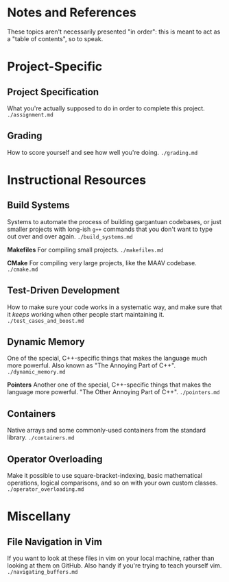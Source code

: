 Notes and References
================================================================================
These topics aren't necessarily presented "in order": this is meant to act
as a "table of contents", so to speak.

Project-Specific
================================================================================

Project Specification
--------------------------------------------------------------------------------
What you're actually supposed to do in order to complete this project.
`./assignment.md`

Grading
--------------------------------------------------------------------------------
How to score yourself and see how well you're doing.
`./grading.md`


Instructional Resources
================================================================================

Build Systems
--------------------------------------------------------------------------------
Systems to automate the process of building gargantuan codebases, or just
smaller projects with long-ish `g++` commands that you don't want to type
out over and over again.
`./build_systems.md`

**Makefiles**
For compiling small projects.
`./makefiles.md`

**CMake**
For compiling very large projects, like the MAAV codebase.
`./cmake.md`


Test-Driven Development
--------------------------------------------------------------------------------
How to make sure your code works in a systematic way, and make sure that
it _keeps_ working when other people start maintaining it.
`./test_cases_and_boost.md`


Dynamic Memory
--------------------------------------------------------------------------------
One of the special, C++-specific things that makes the language much more
powerful. Also known as "The Annoying Part of C++".
`./dynamic_memory.md`

**Pointers**
Another one of the special, C++-specific things that makes the language
more powerful. "The Other Annoying Part of C++".
`./pointers.md`


Containers
--------------------------------------------------------------------------------
Native arrays and some commonly-used containers from the standard library.
`./containers.md`

Operator Overloading
--------------------------------------------------------------------------------
Make it possible to use square-bracket-indexing, basic mathematical
operations, logical comparisons, and so on with your own custom classes.
`./operator_overloading.md`


Miscellany
================================================================================

File Navigation in Vim
--------------------------------------------------------------------------------
If you want to look at these files in vim on your local machine, rather
than looking at them on GitHub. Also handy if you're trying to teach
yourself vim.
`./navigating_buffers.md`
